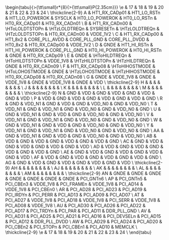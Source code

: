 \begin{tabu}{>{\tt\small}r*{8}{>{\tt\small}P{2.35cm}}}
  \e & 17              & 18             & 19               & 20             & 21               & 22             & 23              & 24              \\ \thickcline{2-9}
  A  & HT1\_RX\_CADp01 & HT1\_LO\_RSTn  & HT1\_LO\_POWEROK & SYSCLK         & HT0\_LO\_POWEROK & HT0\_LO\_RSTn  & HT0\_RX\_CADp01 & HT0\_RX\_CADn01 \\
  B  & HT1\_RX\_CADn00 & \HToLOLDTSTOPn & \HTzLOLDTREQn    & SYSRESETn      & \HTzLOLDTREQn    & \HTzLOLDTSTOPn & HT0\_RX\_CADn00 & VDDE\_1V2       \\
  C  & HT1\_RX\_CADp00 & HT1\_8x2       & CORE\_PLL\_AVDD  & CORE\_PLL\_GND & CORE\_PLL\_DVDD  & HT0\_8x2       & HT0\_RX\_CADp00 & VDDE\_1V2       \\
  D  & GNDE            & HT1\_HI\_RSTn  & HT1\_HI\_POWEROK & CORE\_PLL\_GND & HT0\_HI\_POWEROK & HT0\_HI\_RSTn  & GNDE            & HT0\_RX\_CADp09 \\
  E  & GNDE            & \HToHILDTREQn  & \HToHILDTSTOPn   & VDDE\_1V8      & \HTzHILDTSTOPn   & \HTzHILDTREQn  & GNDE            & HT0\_RX\_CADn09 \\
  F  & HT1\_RX\_CADp08 & \HToHIHOSTMODE & \HToLOHOSTMODE   & GNDE           & \HTzLOHOSTMODE   & \HTzHIHOSTMODE & HT0\_RX\_CADp08 & HT0\_RX\_CADn08 \\
  G  & GNDE            & VDDE\_1V8      & GNDE             & VDDE\_1V8      & GNDE             & VDDE\_1V8      & GNDE            & VDD             \\ \thickcline{2-9}
  H  &                 &                &                  &                &                  &                &                 &                 \\
  J  &                 &                &                  &                &                  &                &                 &                 \\
  K  &                 &                &                  &                &                  &                &                 &                 \\
  L  &                 &                &                  &                &                  &                &                 &                 \\
  M  &                 &                &                  &                &                  &                &                 &                 \\ \thickcline{2-9}
  N  & GND             & VDD            & GND              & VDD            & GND              & VDD            & GND             & VDD             \\
  P  & VDD             & GND            & VDD              & GND            & VDD              & GND            & VDD             & GND             \\
  R  & GND             & VDD\_N1        & GND              & VDD            & GND              & VDD\_N0        & GND             & VDD\_N0         \\
  T  & VDD\_N1         & GND            & VDD\_N1          & GND            & VDD\_N0          & GND            & VDD\_N0         & GND             \\
  U  & GND             & VDD\_N1        & GND              & VDD            & GND              & VDD\_N0        & GND             & VDD\_N0         \\
  V  & VDD\_N1         & GND            & VDD\_N1          & GND            & VDD\_N0          & GND            & VDD\_N0         & GND             \\
  W  & GND             & VDD\_N1        & GND              & VDD            & GND              & VDD\_N0        & GND             & VDD\_N0         \\
  Y  & VDD\_N1         & GND            & VDD\_N1          & GND            & VDD\_N0          & GND            & VDD\_N0         & GND             \\
  AA & GND             & VDD\_N1        & GND              & VDD            & GND              & VDD\_N0        & GND             & VDD\_N0         \\
  AB & VDD             & GND            & VDD              & GND            & VDD              & GND            & VDD             & GND             \\
  AC & GND             & VDD            & GND              & VDD            & GND              & VDD            & GND             & VDD             \\
  AD & VDD             & GND            & VDD              & GND            & VDD              & GND            & VDD             & GND             \\
  AE & GND             & VDD            & GND              & VDD            & GND              & VDD            & GND             & VDD             \\
  AF & VDD             & GND            & VDD              & GND            & VDD              & GND            & VDD             & GND             \\
  AG & GND             & VDD            & GND              & VDD            & GND              & VDD            & GND             & VDD             \\ \thickcline{2-9}
  AH &                 &                &                  &                &                  &                &                 &                 \\
  AJ &                 &                &                  &                &                  &                &                 &                 \\
  AK &                 &                &                  &                &                  &                &                 &                 \\
  AL &                 &                &                  &                &                  &                &                 &                 \\
  AM &                 &                &                  &                &                  &                &                 &                 \\ \thickcline{2-9}
  AN & GNDE            & GNDE           & GNDE             & GNDE           & GNDE             & GNDE           & GNDE            & PCI\_GNTn6      \\
  AP & PCI\_GNTn5      & PCI\_CBEn3     & VDDE\_1V8        & PCI\_FRAMEn    & VDDE\_1V8        & PCI\_AD14      & VDDE\_1V8       & PCI\_CBEn0      \\
  AR & PCI\_AD28       & PCI\_AD23      & PCI\_AD19        & PCI\_IRDYn     & PCI\_PERR        & PCI\_AD13      & PCI\_AD09       & PCI\_AD07       \\
  AT & PCI\_AD27       & VDDE\_1V8      & PCI\_AD18        & VDDE\_1V8      & PCI\_SERR        & VDDE\_1V8      & PCI\_AD08       & VDDE\_1V8       \\
  AU & PCI\_AD30       & PCI\_AD26      & PCI\_AD22        & PCI\_AD17      & PCI\_TRDYn       & PCI\_PAR       & PCI\_AD11       & DDR\_PLL\_GND   \\
  AV & PCI\_AD31       & PCI\_AD25      & PCI\_AD21        & PCI\_AD16      & PCI\_DEVSELn     & PCI\_AD15      & PCI\_AD12       & DDR\_PLL\_DVDD  \\
  AW & PCI\_AD29       & PCI\_AD24      & PCI\_AD20        & PCI\_CBEn2     & PCI\_STOPn       & PCI\_CBEn1     & PCI\_AD10       & MEMCLK          \\ \thickcline{2-9}
  \e & 17              & 18             & 19               & 20             & 21               & 22             & 23              & 24              \\
\end{tabu}
